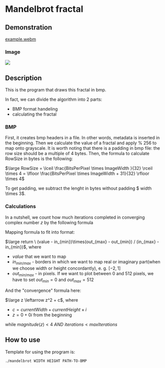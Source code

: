 # Mandelbrot fractal

## Demonstration
[example.webm](https://github.com/AndrewChmutov/CMandelbrot/assets/67659210/edc8fb61-bba1-4897-9269-be1ae69a6f61)


### Image
![](example.bmp)
## Description
This is the program that draws this fractal in bmp. <br>

In fact, we can divide the algorithm into 2 parts:
- BMP format handeling
- calculating the fractal

### BMP
First, it creates bmp headers in a file. In other words, metadata is inserted in the beginning. Then we calculate the value of a fractal and apply % 256 to map onto grayscale. It is worth noting that there is a padding in bmp file: the row size should be a multiple of 4 bytes. Then, the formula to calculate RowSize in bytes is the following:

$\large RowSize = \lceil \frac{BitsPerPixel \times ImageWidth }{32} \rceil \times 4 = \lfloor \frac{BitsPerPixel \times ImageWidth + 31}{32} \rfloor \times 4$ 

To get padding, we subtract the lenght in bytes without padding $ width \times 3$.

### Calculations
In a nutshell, we count how much iterations completed in converging complex number $z$ by the following formula

Mapping formula to fit into format:

$\large return \ (value - in_{min})\times(out_{max} - out_{min}) / (in_{max} - in_{min})$,
where
- $value$ that we want to map
- $in_{min/max}$ - borders in which we want to map real or imaginary part(when we choose width or height concordantly), e. g. $[-2, 1]$
- $out_{min/max}$ - in pixels. If we want to plot between 0 and 512 pixels, we have to set $out_{min} = 0$ and $out_{max} = 512$

And the "convergence" formula here: 

$\large z \leftarrow z^2 + c$, where
- $c = currentWidth +  currentHeight \times i$
- $z = 0 + 0i$ from the beginning

while $magnitude(z) < 4 \ AND \ iterations < maxIterations$


## How to use

Template for using the program is:

```
./mandelbrot WIDTH HEIGHT PATH-TO-BMP
